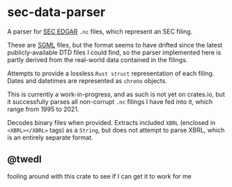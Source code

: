 # sec-data-parser

A parser for [SEC EDGAR](https://www.sec.gov/edgar/searchedgar/companysearch.html) `.nc` files,
which represent an SEC filing.

These are [SGML](https://en.wikipedia.org/wiki/Standard_Generalized_Markup_Language) files, but
the format seems to have drifted since the latest publicly-available DTD files I could find, so
the parser implemented here is partly derived from the real-world data contained in the filings.

Attempts to provide a lossless `Rust struct` representation of each filing. Dates and datetimes
are represented as `chrono` objects.

This is currently a work-in-progress, and as such is not yet on crates.io, but it successfully
parses all non-corrupt `.nc` filings I have fed into it, which range from 1995 to 2021.

Decodes binary files when provided. Extracts included `XBRL` (enclosed in `<XBRL></XBRL>` tags)
as a `String`, but does not attempt to parse XBRL, which is an entirely separate format.

## @twedl

fooling around with this crate to see if I can get it to work for me